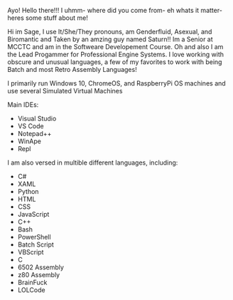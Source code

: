 Ayo! Hello there!!! I uhmm- where did you come from- eh whats it matter- heres some stuff about me!

Hi im Sage, I use It/She/They pronouns, am Genderfluid, Asexual, and Biromantic and Taken by an amzing guy named Saturn!! Im a Senior at MCCTC and am in the Softweare Developement Course. Oh and also I am the Lead Progammer for Professional Engine Systems. I love working with obscure and unusual languages, a few of my favorites to work with being Batch and most Retro Assembly Languages!

I primarily run Windows 10, ChromeOS, and RaspberryPi OS machines and use several Simulated Virtual Machines

Main IDEs:
- Visual Studio
- VS Code
- Notepad++
- WinApe
- Repl

I am also versed in multible different languages, including:
- C#
- XAML
- Python
- HTML
- CSS
- JavaScript
- C++
- Bash
- PowerShell
- Batch Script
- VBScript
- C
- 6502 Assembly
- z80 Assembly
- BrainFuck
- LOLCode
